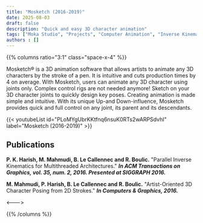 ```yaml
---
title: "Mosketch (2016-2019)"
date: 2025-08-03
draft: false
description: "Quick and easy 3D character animation"
tags: ["Moka Studio", "Projects", "Computer Animation", "Inverse Kinematics", "Motion Editing", "Sketch-Based Interfaces"]
authors : []
---
```


{{% columns ratio="3:1" class="space-x-4" %}} <!-- begin columns block -->

Mosketch® is a 3D animation software that allows artists to animate any 3D characters by the stroke of a pen. It is intuitive and cuts production times by 4 on average.
With Mosketch, users can animate any 3D character using joints only. Complex control rigs are not needed anymore! Sketch on your 3D character joints to quickly design key poses. Creating animation is made simple and intuitive. With its unique Up-and Down-influence, Mosketch provides quick and full control on any joint, its parent and its descendants.

{{< youtubeList id="PLoMYgUbrKKtfnq6nsuK0RTs2wARPSdvhI" label="Mosketch (2016-2019)" >}}

## Publications

**P. K. Harish, M. Mahmudi, B. Le Callennec and R. Boulic.**
"Parallel Inverse Kinematics for Multithreaded Architectures."
***In ACM Transactions on Graphics, vol. 35, num. 2, 2016. Presented at SIGGRAPH 2016.***

**M. Mahmudi, P. Harish, B. Le Callennec and R. Boulic.**
"Artist-Oriented 3D Character Posing from 2D Strokes."
***In Computers & Graphics, 2016.***


<---> <!-- magic separator, between columns -->

<div class="[&>figure]:my-4">
</div>

{{% /columns %}}
